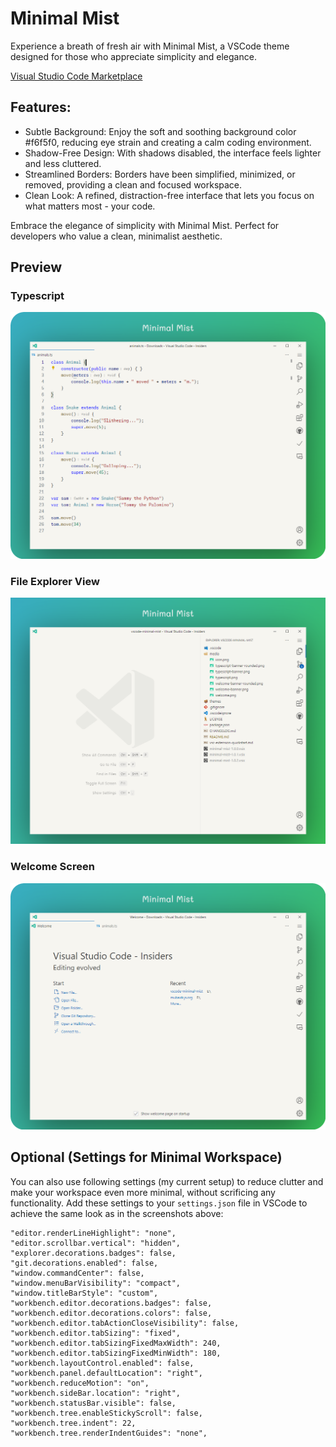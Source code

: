 # Minimal Mist

Experience a breath of fresh air with Minimal Mist, a VSCode theme designed for those who appreciate simplicity and elegance.

[Visual Studio Code Marketplace](https://marketplace.visualstudio.com/items?itemName=mubaidr.minimal-mist)

## Features:

- Subtle Background: Enjoy the soft and soothing background color #f6f5f0, reducing eye strain and creating a calm coding environment.
- Shadow-Free Design: With shadows disabled, the interface feels lighter and less cluttered.
- Streamlined Borders: Borders have been simplified, minimized, or removed, providing a clean and focused workspace.
- Clean Look: A refined, distraction-free interface that lets you focus on what matters most - your code.

Embrace the elegance of simplicity with Minimal Mist. Perfect for developers who value a clean, minimalist aesthetic.

## Preview

### Typescript

<img src="media/typescript-banner-rounded.png"/>

### File Explorer View

<img src="media/explorer-banner-rounded.png"/>

### Welcome Screen

<img src="media/welcome-banner-rounded.png"/>

## Optional (Settings for Minimal Workspace)

You can also use following settings (my current setup) to reduce clutter and make your workspace even more minimal, without scrificing any functionality. Add these settings to your `settings.json` file in VSCode to achieve the same look as in the screenshots above:

```jsonc
"editor.renderLineHighlight": "none",
"editor.scrollbar.vertical": "hidden",
"explorer.decorations.badges": false,
"git.decorations.enabled": false,
"window.commandCenter": false,
"window.menuBarVisibility": "compact",
"window.titleBarStyle": "custom",
"workbench.editor.decorations.badges": false,
"workbench.editor.decorations.colors": false,
"workbench.editor.tabActionCloseVisibility": false,
"workbench.editor.tabSizing": "fixed",
"workbench.editor.tabSizingFixedMaxWidth": 240,
"workbench.editor.tabSizingFixedMinWidth": 180,
"workbench.layoutControl.enabled": false,
"workbench.panel.defaultLocation": "right",
"workbench.reduceMotion": "on",
"workbench.sideBar.location": "right",
"workbench.statusBar.visible": false,
"workbench.tree.enableStickyScroll": false,
"workbench.tree.indent": 22,
"workbench.tree.renderIndentGuides": "none",
```
